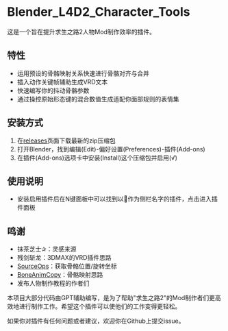 # Blender_L4D2_Character_Tools
这是一个旨在提升求生之路2人物Mod制作效率的插件。

## 特性
- 运用预设的骨骼映射关系快速进行骨骼对齐与合并
- 插入动作关键帧辅助生成VRD文本
- 快速编写你的抖动骨骼参数
- 通过操控原始形态键的混合数值生成适配你面部规则的表情集

## 安装方式
1. 在[releases](https://github.com/Saberafter/Blender_L4D2_Character_Tools/releases)页面下载最新的zip压缩包
2. 打开Blender，找到编辑(Edit)-偏好设置(Preferences)-插件(Add-ons)
3. 在插件(Add-ons)选项卡中安装(Install)这个压缩包并启用(√)

## 使用说明
- 安装启用插件后在N键面板中可以找到以💝作为侧栏名字的插件，点击进入插件面板



## 鸣谢
- 抹茶芝士✰：灵感来源
- 残剑斩龙：3DMAX的VRD插件思路
- [SourceOps](https://github.com/bonjorno7/SourceOps)：获取骨骼位置/旋转坐标
- [BoneAnimCopy](https://github.com/kumopult/blender_BoneAnimCopy)：骨骼映射思路
- 发布人物制作教程的作者们

本项目大部分代码由GPT辅助编写，是为了帮助"求生之路2"的Mod制作者们更高效地进行制作工作。希望这个插件可以使他们的工作变得更轻松。

如果你对插件有任何问题或者建议，欢迎你在Github上提交issue。